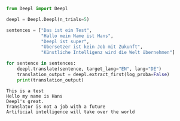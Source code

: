 

```python
from Deepl import Deepl
```


```python
deepl = Deepl.Deepl(n_trials=5)
```


```python
sentences = ["Das ist ein Test",
             "Hallo mein Name ist Hans",
             "Deepl ist super",
             "Übersetzer ist kein Job mit Zukunft",
             "Künstliche Intelligenz wird die Welt übernehmen"]

for sentence in sentences:
    deepl.translate(sentence, target_lang="EN", lang="DE")
    translation_output = deepl.extract_first(log_proba=False)
    print(translation_output)
```

    This is a test
    Hello my name is Hans
    Deepl's great.
    Translator is not a job with a future
    Artificial intelligence will take over the world
    
